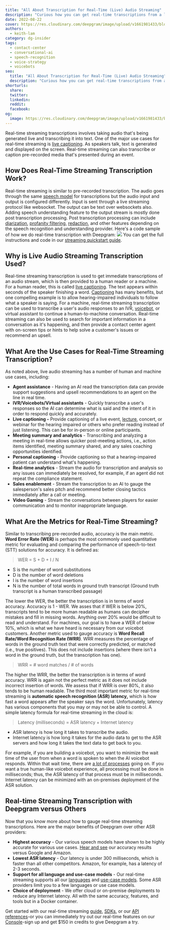 ```yaml
---
title: "All About Transcription for Real-Time (Live) Audio Streaming"
description: "Curious how you can get real-time transcriptions from a live audio or video stream? This post as your answers."
date: 2022-08-22
cover: https://res.cloudinary.com/deepgram/image/upload/v1661981433/blog/all-about-transcription-for-real-time-audio-streaming/all-about-real-time-audio-streaming-thumb-554x220-.png
authors:
  - keith-lam
category: dg-insider
tags:
  - contact-center
  - conversational-ai
  - speech-recognition
  - voice-strategy
  - voicebots
seo:
  title: "All About Transcription for Real-Time (Live) Audio Streaming"
  description: "Curious how you can get real-time transcriptions from a live audio or video stream? This post as your answers."
shorturls:
  share: 
  twitter: 
  linkedin: 
  reddit: 
  facebook: 
og:
  image: https://res.cloudinary.com/deepgram/image/upload/v1661981433/blog/all-about-transcription-for-real-time-audio-streaming/all-about-real-time-audio-streaming-thumb-554x220-.png
---
```


Real-time streaming transcriptions involves taking audio that's being generated live and transcribing it into text. One of the major use cases for real-time streaming is [live captioning](https://blog.deepgram.com/closed-captioning-companies-use-asr/). As speakers talk, text is generated and displayed on the screen. Real-time streaming can also transcribe or caption pre-recorded media that's presented during an event.

## How Does Real-Time Streaming Transcription Work?

Real-time streaming is similar to pre-recorded transcription. The audio goes through the same [speech model](https://offers.deepgram.com/how-ai-speech-models-work-whitepaper) for transcriptions but the audio input and output is configured differently. Input is sent through a live streaming protocol like websocket. The output can be text over websockets also. Adding speech understanding feature to the output stream is mostly done post transcription processing.  Post transcription processing can include [diarization](https://blog.deepgram.com/what-is-speaker-diarization/), [profanity filtering](https://developers.deepgram.com/documentation/features/profanity-filter/), [redaction](https://developers.deepgram.com/documentation/features/redact/), and other features depending on the speech recognition and understanding provider. Here's a code sample of how we do real-time transcription with Deepgram: ![](https://res.cloudinary.com/deepgram/image/upload/v1661976862/blog/all-about-transcription-for-real-time-audio-streaming/code_snippet.png) You can get the full instructions and code in our [streaming quickstart guide](https://developers.deepgram.com/documentation/getting-started/streaming/).

## Why is Live Audio Streaming Transcription Used?

Real-time streaming transcription is used to get immediate transcriptions of an audio stream, which is then provided to a human reader or a machine. For a human reader, this is called [live captioning](https://deepgram.com/blog/closed-captioning-companies-use-asr/). The text appears within seconds of the speaker finishing a word. [Captioning](https://deepgram.com/blog/closed-captioning-companies-use-asr/) has many benefits, but one compelling example is to allow hearing-impaired individuals to follow what a speaker is saying. For a machine, real-time streaming transcription can be used to transcribe a user's audio responses to an IVR, [voicebot](https://deepgram.com/solutions/voicebots/), or virtual assistant to continue a human-to-machine conversation. Real-time streaming can also be used to search for important information in a conversation as it's happening, and then provide a contact center agent with on-screen tips or hints to help solve a customer's issues or recommend an upsell.

## What Are the Use Cases for Real-Time Streaming Transcription?

As noted above, live audio streaming has a number of human and machine use cases, including:

*   **Agent assistance** - Having an AI read the transcription data can provide support suggestions and upsell recommendations to an agent on the line in real time.
*   **IVR/Voicebots/Virtual assistants** - Quickly transcribe a user's responses so the AI can determine what is said and the intent of it in order to respond quickly and accurately.
*   **Live captioning -** Provide captioning of a live event, [lecture](https://blog.deepgram.com/classroom-captioner/), concert, or webinar for the hearing impaired or others who prefer reading instead of just listening. This can be for in-person or online participants.
*   **Meeting summary and analytics** - Transcribing and analyzing a meeting in real-time allows quicker post-meeting actions, i.e., action items identified, meeting summary shared, and any sales coaching opportunities identified.
*   **Personal captioning** - Provide captioning so that a hearing-impaired patient can understand what's happening.
*   **Real-time analytics** - Stream the audio for transcription and analysis so any issues can immediately be resolved, for example, if an agent did not repeat the compliance statement.
*   **Sales enablement** - Stream the transcription to an AI to gauge the salesperson's sales pitch and recommend better closing tactics immediately after a call or meeting.
*   **Video Gaming** - Stream the conversations between players for easier communication and to monitor inappropriate language.

## What Are the Metrics for Real-Time Streaming?

Similar to transcribing pre-recorded audio, accuracy is the main metric. **Word Error Rate (WER)** is perhaps the most commonly used quantitative metric for evaluating and comparing the performance of speech-to-text (STT) solutions for accuracy. It is defined as:

> WER = S + D + I / N

*   S is the number of word substitutions
*   D is the number of word deletions
*   I is the number of word insertions
*   N is the number of total words in ground truth transcript (Ground truth transcript is a human transcribed passage)

The lower the WER, the better the transcription is in terms of word accuracy. Accuracy is 1 - WER. We asses that if WER is below 20%, transcripts tend to be more human readable as humans can decipher mistakes and fill in missing words. Anything over 20% would be difficult to read and understand. For machines, our goal is to have a WER of below 10%, which is what we have heard is necessary from our voicebot customers. Another metric used to gauge accuracy is **Word Recall Rate/Word Recognition Rate (WRR)**. WRR measures the percentage of words in the ground truth text that were correctly predicted, or matched (i.e., true positives). This does not include insertions (where there isn't a word in the ground truth, but the transcription has one).

> WRR = # word matches / # of words

The higher the WRR, the better the transcription is in terms of word accuracy. WRR is again not the perfect metric as it does not include incorrect insertion of words. We assess that if WRR is over 80%, it also tends to be human readable. The third most important metric for real-time streaming is **automatic speech recognition (****ASR) latency****,** which is how fast a word appears after the speaker says the word. Unfortunately, latency has various components that you may or may not be able to control. A simple latency formula for real-time streaming in the cloud is:

> Latency (milliseconds) = ASR latency + Internet latency

*   ASR latency is how long it takes to transcribe the audio.
*   Internet latency is how long it takes for the audio data to get to the ASR servers and how long it takes the text data to get back to you.

For example, if you are building a voicebot, you want to minimize the wait time of the user from when a word is spoken to when the AI voicebot responds. Within that wait time, there are [a lot of processes](https://blog.deepgram.com/tips-on-choosing-a-conversational-ai-development-path/) going on. If you want a true human-like voicebot experience, all processing must be done in milliseconds; thus, the ASR latency of that process must be in milliseconds. Internet latency can be minimized with an on-premises deployment of the ASR solution.

## Real-time Streaming Transcription with Deepgram versus Others

Now that you know more about how to gauge real-time streaming transcriptions. Here are the major benefits of Deepgram over other ASR providers:

*   **Highest accuracy** - Our various speech models have shown to be highly accurate for various use cases. [Hear and see](https://deepgram.com/asr-comparison/) our accuracy results versus Google and Amazon.
*   **Lowest ASR latency** - Our latency is under 300 milliseconds, which is faster than all other competitors. Amazon, for example, has a latency of 2-3 seconds.
*   **Support for all language and use-case models** - Our real-time streaming supports all our [languages](https://deepgram.com/product/languages/) and [use-case models](https://deepgram.com/product/use-cases/). Some ASR providers limit you to a few languages or use case models.
*   **Choice of deployment** - We offer cloud or on-premise deployments to reduce any Internet latency. All with the same accuracy, features, and tools but in a Docker container.

Get started with our real-time streaming [guide](https://developers.deepgram.com/documentation/getting-started/streaming/), [SDKs](https://developers.deepgram.com/sdks-tools/), or our [API references](https://developers.deepgram.com/api-reference/)-or you can immediately try out our real-time features on our [Console](https://console.deepgram.com/)-sign up and get $150 in credits to give Deepgram a try.

<whitepaperpromo whitepaper="latest"></whitepaperpromo>


